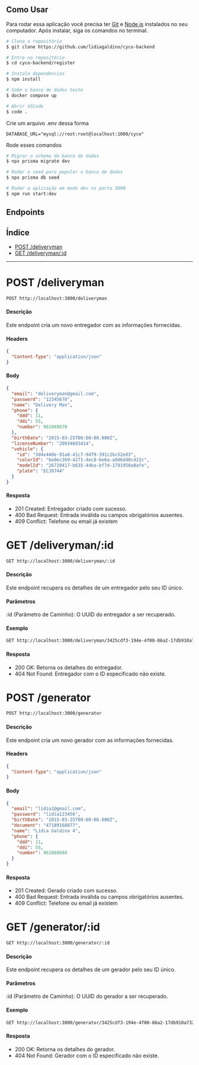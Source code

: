 ## Como Usar

Para rodar essa aplicação você precisa ter [Git](https://git-scm.com) e [Node.js](https://nodejs.org/en/download/) instalados no seu computador. Após instalar, siga os comandos no terminal.

```bash
# Clona o repositório
$ git clone https://github.com/lidiagaldino/cyco-backend

# Entre no repositório
$ cd cyco-backend/register

# Instala dependencias
$ npm install

# Sobe o banco de dados teste
$ docker compose up

# Abrir VSCode
$ code .
```

Crie um arquivo .env dessa forma

```.env
DATABASE_URL="mysql://root:root@localhost:1000/cyco"
```

Rode esses comandos

```bash
# Migrar o schema do banco de dados
$ npx prisma migrate dev

# Rodar o seed para popular o banco de dados
$ npx prisma db seed

# Rodar a aplicação em modo dev ns porta 3000
$ npm run start:dev
```

## Endpoints

## Índice
- [POST /deliveryman](#post-deliveryman)
- [GET /deliveryman/:id](#get-deliverymanid)

---

# POST /deliveryman

```bash
POST http://localhost:3000/deliveryman
```
#### Descrição
Este endpoint cria um novo entregador com as informações fornecidas.

#### Headers
```json
{
  "Content-Type": "application/json"
}
```


#### Body
```json
{
  "email": "deliveryman@gmail.com",
  "password": "12345678",
  "name": "Delivery Man",
  "phone": {
    "ddd": 11,
    "ddi": 55,
    "number": 961869670
  },
  "birthDate": "2015-03-25T00:00:00.000Z",
  "licenseNumber": "20934683414",
  "vehicle": {
    "id": "3d4e440e-91a8-41c7-9479-391c2bc52e03",
    "colorId": "be0ec369-4271-4ec8-be6a-a9d6d40c422c",
    "modelId": "26720417-b635-44ba-bf7d-1791950a8afe",
    "plate": "ECJ8744"
  }
}
```

#### Resposta
- 201 Created: Entregador criado com sucesso.
- 400 Bad Request: Entrada inválida ou campos obrigatórios ausentes.
- 409 Conflict: Telefone ou email já existem

# GET /deliveryman/:id
```bash
GET http://localhost:3000/deliveryman/:id
```

#### Descrição
Este endpoint recupera os detalhes de um entregador pelo seu ID único.

#### Parâmetros
:id (Parâmetro de Caminho): O UUID do entregador a ser recuperado.

#### Exemplo
```bash
GET http://localhost:3000/deliveryman/3425cdf3-194e-4f00-86a2-17db910a732e
```

#### Resposta
- 200 OK: Retorna os detalhes do entregador.
- 404 Not Found: Entregador com o ID especificado não existe.

# POST /generator

```bash
POST http://localhost:3000/generator
```
#### Descrição
Este endpoint cria um novo gerador com as informações fornecidas.

#### Headers
```json
{
  "Content-Type": "application/json"
}
```


#### Body
```json
{
  "email": "lidia1@gmail.com",
  "password": "lidia123456",
  "birthDate": "2015-03-25T00:00:00.000Z",
  "document": "47189168877",
  "name": "Lídia Galdino 4",
  "phone": {
    "ddd": 11,
    "ddi": 55,
    "number": 961869684
  }
}
```

#### Resposta
- 201 Created: Gerado criado com sucesso.
- 400 Bad Request: Entrada inválida ou campos obrigatórios ausentes.
- 409 Conflict: Telefone ou email já existem

# GET /generator/:id
```bash
GET http://localhost:3000/generator/:id
```

#### Descrição
Este endpoint recupera os detalhes de um gerador pelo seu ID único.

#### Parâmetros
:id (Parâmetro de Caminho): O UUID do gerador a ser recuperado.

#### Exemplo
```bash
GET http://localhost:3000/generator/3425cdf3-194e-4f00-86a2-17db910a732e
```

#### Resposta
- 200 OK: Retorna os detalhes do gerador.
- 404 Not Found: Gerador com o ID especificado não existe.
